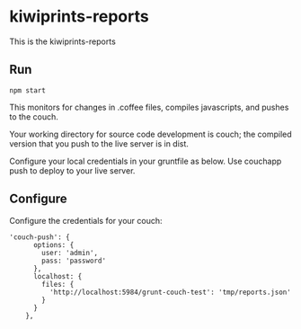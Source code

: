 # kiwiprints-reports

This is the kiwiprints-reports

## Run

    npm start

This monitors for changes in .coffee files, compiles javascripts, and pushes to the couch.

Your working directory for source code development is couch; the compiled version that you push to the live server is in dist.

Configure your local credentials in your gruntfile as below. Use couchapp push to deploy to your live server. 

## Configure

Configure the credentials for your couch:

    'couch-push': {
          options: {
            user: 'admin',
            pass: 'password'
          },
          localhost: {
            files: {
              'http://localhost:5984/grunt-couch-test': 'tmp/reports.json'
            }
          }
        },
        

